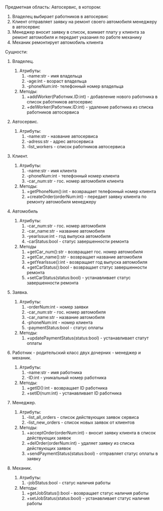 Предметная область: Автосервис, в котором:
1) Владелец выбирает работников в автосервис 
2) Клиент отправляет заявку на ремонт своего автомобиля менеджеру в автосервис
3) Менеджер вносит заявку в список, взимает плату у клиента за ремонт автомобиля и передает указания по работе механику
4) Механик ремонтирует автомобиль клиента

Сущности:
1) Владелец.
	1) Атрибуты:
		1) -name:str  - имя владельца
		2) -age:int - возраст владельца
		3) -phoneNum:int- телефонный номер владельца
	2) Методы:
		1) +addWorker(Работник.ID:int) - добавление нового работника в список работников автосервис
		2) +delWorker(Работник.ID:int) - удаление работника из списка работников автосервиса  

2) Автосервис.
	1) Атрибуты:
		1) -name:str - название автосервиса
		2) -adress:str - адрес автосервиса
		3) -list_workers - список работников автосервиса
3) Клиент.
	1) Атрибуты:
		1) -name:str - имя клиента
		2) -phoneNum:int - телефонный номер клиента
		3) -car_num:str - гос. номер автомобиля клиента
	2) Методы:
		1) +getPhoneNum():int - возвращает телефонный номер клиента
		2) +createOrder(orderNum:int) - передает заявку клиента по ремонту автомобиля менеджеру
4) Автомобиль
	1) Атрибуты:
		1) -car_num:str - гос. номер автомобиля
		2) -car_name:str - название автомобиля
		3) -yearIssue:int - год выпуска автомобиля
		4) -carStatus:bool - статус завершенности ремонта
	2) Методы
		1) +getCar_num():str - возвращает гос. номер автомобиля
		2) +getCar_name():str - возвращает название автомобиля
		3) +getYearIssue():int - возвращает год выпуска автомобиля
		4) +getCarStatus():bool - возвращает статус завершенности ремонта
		5) +setCarStatus(status:bool) - устанавливает статус завершенности ремонта
5) Заявка.
	1) Атрибуты:
		1) -orderNum:int - номер заявки
		2) -car_num:str - гос. номер автомобиля
		3) -car_name:str - название автомобиля
		4) -phoneNum:int - номер клиента
		5) -paymentStatus:bool - статус оплаты
	2) Методы:
		1) +updatePaymentStatus(status:bool) - устанавливает статут оплаты
6) Работник - родительский класс двух дочерних - менеджер и механик.
	1) Атрибуты:
		1) -name:str - имя работника
		2) -ID:int - уникальный номер работника
	2) Методы:
		1) +getID():int - возвращает ID работника
		2) +setID(num:int) - устанавливает ID работника
7) Менеджер.
	1) Атрибуты:
		1) -list_all_orders - список действующих заявок сервиса
		2) -list_new_orders - cписок новых заявок от клиентов
	2) Методы:
		1) +acceptOrder(orderNum:int) - вносит заявку клиента в список действующих заявок
		2) +delOrder(orderNum:int) - удаляет заявку из списка действующих заявок
		3) +sendPaymentStatus(status:bool) - отправляет статус оплаты в заявку
8) Механик.
	1) Атрибуты:
		1) -jobStatus:bool - статус наличия работы
	2) Методы:
		1) +getJobStatus():bool - возвращает статус наличия работы
		2) +setJobStatus(status:bool) - устанавливает статус наличия работы
